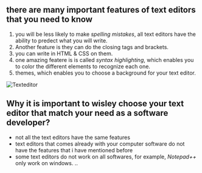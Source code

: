 
## there are many important features of text editors that you need to know ##
1. you will be less likely to make *spelling mistakes*, all text editors have the ability to predect what you will write.
1. Another feature is they can do the closing tags and brackets.
1. you can write in HTML & CSS on them.
1. one amazing featere is is called _syntax highlighting_, which enables you to color the different elements to recognize each one.
1. themes, which enables you to choose a background for your text editor.

![Texteditor](https://encrypted-tbn0.gstatic.com/images?q=tbn%3AANd9GcQvw8GF5r4uTocewL-wJqZKTLss01MN8Klru9_Fv-Sn_m6mc0Yj&usqp=CAU)

## Why it is important to wisley choose your text editor that match your need as a software developer? ##

- not all the text editors have the same features
- text editors that comes already with your computer software do not have the features that i have mentioned before
- some text editors do not work on all softwares, for example, *Notepad++* only work on windows.
..





